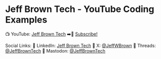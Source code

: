 # Jeff Brown Tech - YouTube Coding Examples

📺 YouTube: [Jeff Brown Tech](https://www.youtube.com/@jeffbrowntech) ➡️🔔 [Subscribe!](https://www.youtube.com/@jeffbrowntech?sub_confirmation=1)

Social Links:
🔗 LinkedIn: [Jeff Brown Tech](https://www.linkedin.com/jeffbrowntech)
🔗 X: [@JeffWBrown](https://www.twitter.com/jeffwbrown)
🔗 Threads: [@JeffBrownTech](https://www.threads.net/@jeffbrowntech)
🔗 Mastodon: [@JeffBrownTech](https://mastodon.social/@JeffBrownTech)